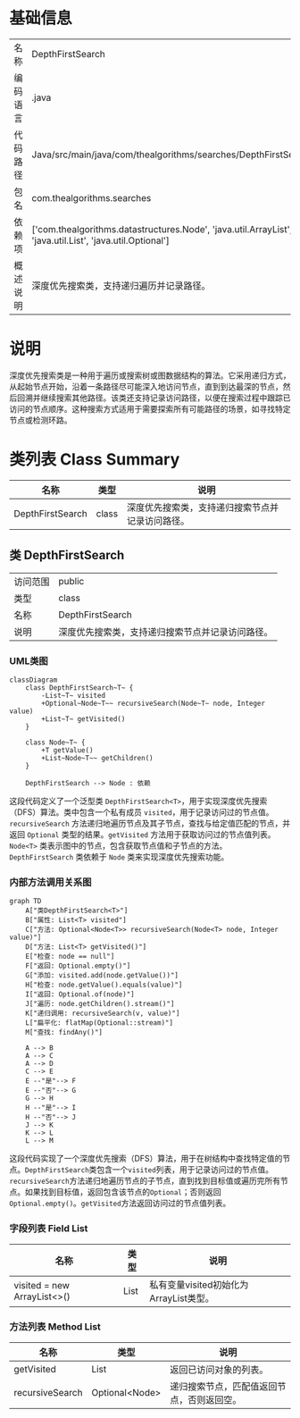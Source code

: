 # 基础信息

|      |      |
|------|------|
| 名称 | DepthFirstSearch |
| 编码语言 | .java |
| 代码路径 | Java/src/main/java/com/thealgorithms/searches/DepthFirstSearch.java |
| 包名 | com.thealgorithms.searches |
| 依赖项 | ['com.thealgorithms.datastructures.Node', 'java.util.ArrayList', 'java.util.List', 'java.util.Optional'] |
| 概述说明 | 深度优先搜索类，支持递归遍历并记录路径。 |

# 说明

深度优先搜索类是一种用于遍历或搜索树或图数据结构的算法。它采用递归方式，从起始节点开始，沿着一条路径尽可能深入地访问节点，直到到达最深的节点，然后回溯并继续搜索其他路径。该类还支持记录访问路径，以便在搜索过程中跟踪已访问的节点顺序。这种搜索方式适用于需要探索所有可能路径的场景，如寻找特定节点或检测环路。

# 类列表 Class Summary

| 名称   | 类型  | 说明 |
|-------|------|-------------|
| DepthFirstSearch | class | 深度优先搜索类，支持递归搜索节点并记录访问路径。 |



## 类 DepthFirstSearch

|      |      |
|------|------|
| 访问范围 | public |
| 类型 | class |
| 名称 | DepthFirstSearch |
| 说明 | 深度优先搜索类，支持递归搜索节点并记录访问路径。 |


### UML类图

```mermaid
classDiagram
    class DepthFirstSearch~T~ {
        -List~T~ visited
        +Optional~Node~T~~ recursiveSearch(Node~T~ node, Integer value)
        +List~T~ getVisited()
    }

    class Node~T~ {
        +T getValue()
        +List~Node~T~~ getChildren()
    }

    DepthFirstSearch --> Node : 依赖
```

这段代码定义了一个泛型类 `DepthFirstSearch<T>`，用于实现深度优先搜索（DFS）算法。类中包含一个私有成员 `visited`，用于记录访问过的节点值。`recursiveSearch` 方法递归地遍历节点及其子节点，查找与给定值匹配的节点，并返回 `Optional` 类型的结果。`getVisited` 方法用于获取访问过的节点值列表。`Node<T>` 类表示图中的节点，包含获取节点值和子节点的方法。`DepthFirstSearch` 类依赖于 `Node` 类来实现深度优先搜索功能。


### 内部方法调用关系图

```mermaid
graph TD
    A["类DepthFirstSearch<T>"]
    B["属性: List<T> visited"]
    C["方法: Optional<Node<T>> recursiveSearch(Node<T> node, Integer value)"]
    D["方法: List<T> getVisited()"]
    E["检查: node == null"]
    F["返回: Optional.empty()"]
    G["添加: visited.add(node.getValue())"]
    H["检查: node.getValue().equals(value)"]
    I["返回: Optional.of(node)"]
    J["遍历: node.getChildren().stream()"]
    K["递归调用: recursiveSearch(v, value)"]
    L["扁平化: flatMap(Optional::stream)"]
    M["查找: findAny()"]

    A --> B
    A --> C
    A --> D
    C --> E
    E --"是"--> F
    E --"否"--> G
    G --> H
    H --"是"--> I
    H --"否"--> J
    J --> K
    K --> L
    L --> M
```

这段代码实现了一个深度优先搜索（DFS）算法，用于在树结构中查找特定值的节点。`DepthFirstSearch`类包含一个`visited`列表，用于记录访问过的节点值。`recursiveSearch`方法递归地遍历节点的子节点，直到找到目标值或遍历完所有节点。如果找到目标值，返回包含该节点的`Optional`；否则返回`Optional.empty()`。`getVisited`方法返回访问过的节点值列表。

### 字段列表 Field List

| 名称  | 类型  | 说明 |
|-------|-------|------|
| visited = new ArrayList<>() | List<T> | 私有变量visited初始化为ArrayList类型。 |

### 方法列表 Method List

| 名称  | 类型  | 说明 |
|-------|-------|------|
| getVisited | List<T> | 返回已访问对象的列表。 |
| recursiveSearch | Optional<Node<T>> | 递归搜索节点，匹配值返回节点，否则返回空。 |




